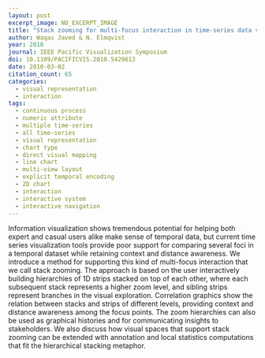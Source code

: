 ```yaml
---
layout: post
excerpt_image: NO_EXCERPT_IMAGE
title: "Stack zooming for multi-focus interaction in time-series data visualization"
author: Waqas Javed & N. Elmqvist
year: 2010
journal: IEEE Pacific Visualization Symposium
doi: 10.1109/PACIFICVIS.2010.5429613
date: 2010-03-02
citation_count: 65
categories:
  - visual representation
  - interaction
tags:
  - continuous process
  - numeric attribute
  - multiple time-series
  - all time-series
  - visual representation
  - chart type
  - direct visual mapping
  - line chart
  - multi-view layout
  - explicit temporal encoding
  - 2D chart
  - interaction
  - interactive system
  - interactive navigation
---
```

Information visualization shows tremendous potential for helping both expert and casual users alike make sense of temporal data, but current time series visualization tools provide poor support for comparing several foci in a temporal dataset while retaining context and distance awareness. We introduce a method for supporting this kind of multi-focus interaction that we call stack zooming. The approach is based on the user interactively building hierarchies of 1D strips stacked on top of each other, where each subsequent stack represents a higher zoom level, and sibling strips represent branches in the visual exploration. Correlation graphics show the relation between stacks and strips of different levels, providing context and distance awareness among the focus points. The zoom hierarchies can also be used as graphical histories and for communicating insights to stakeholders. We also discuss how visual spaces that support stack zooming can be extended with annotation and local statistics computations that fit the hierarchical stacking metaphor.
